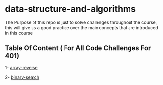 # data-structure-and-algorithms
The Purpose of this repo is just to solve challenges throughout the course, this will give us a good practice over the main concepts that are introduced in this course.

## Table Of Content ( For All Code Challenges For 401)
1- [array-reverse](https://github.com/MohammedAlhawamdeh/data-structure-and-algorithms/blob/master/challenges/arrayShift/array-reverse.js)

2- [binary-search]()